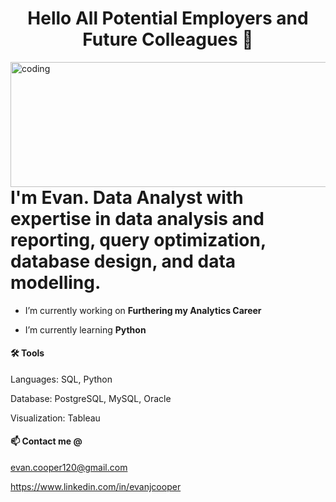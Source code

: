 <h1 align="center">Hello All Potential Employers and Future Colleagues 👋</h1> 
<img align="left" alt="coding" width="800" height="200" src="https://github.com/evanjcooper/evanjcooper/assets/149256581/c0cadce8-270b-40a0-91c0-9b31d92cb0b4">




# I'm Evan. Data Analyst with expertise in data analysis and reporting, query optimization, database design, and data modelling.

- I’m currently working on **Furthering my Analytics Career**

- I’m currently learning **Python** 

#### 🛠️ Tools
  
Languages: SQL, Python

Database: PostgreSQL, MySQL, Oracle

Visualization: Tableau 



#### 📫 Contact me @ 
evan.cooper120@gmail.com

https://www.linkedin.com/in/evanjcooper





